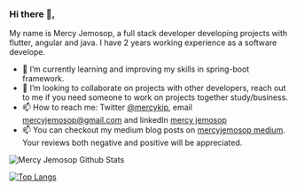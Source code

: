 ### Hi there 👋, 
My name is Mercy Jemosop, a full stack developer developing projects with flutter, angular and java. I have 2 years working experience as a software develope.


- 🔭 I’m currently learning and improving my skills in spring-boot framework.
- 👯 I’m looking to collaborate on projects with other developers, reach out to me if you need someone to work on projects together study/business.
- 📫 How to reach me: Twitter [@mercykip](https://twitter.com/kipyegon_mercy), email mercyjemosop@gmail.com and linkedIn [mercy jemosop](https://www.linkedin.com/in/mercy-jemosop/)
- 📫 You can checkout my medium blog posts on [mercyjemosop medium](https://medium.com/@mercyjemosop). Your reviews both negative and positive will be appreciated.

![Mercy Jemosop Github Stats](https://github-readme-stats.vercel.app/api?username=mercykip&&show_icons=true&title_color=ffffff&icon_color=bb2acf&text_color=daf7dc&bg_color=151515)

[![Top Langs](https://github-readme-stats.vercel.app/api/top-langs/?username=mercykip&layout=compact&hide=php,css,html,javascript)](https://github.com/mercykip/github-readme-stats)

